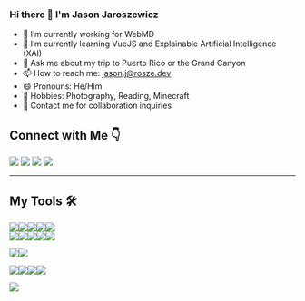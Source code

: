 ### Hi there 👋 I'm Jason Jaroszewicz 

- 🔭 I’m currently working for WebMD
- 🌱 I’m currently learning VueJS and Explainable Artificial Intelligence (XAI)
- 💬 Ask me about my trip to Puerto Rico or the Grand Canyon
- 📫 How to reach me: jason.j@rosze.dev
- 😄 Pronouns: He/Him
- 🚀 Hobbies: Photography, Reading, Minecraft
- 👀 Contact me for collaboration inquiries 

 
## Connect with Me 👇
[<img src="https://img.icons8.com/color/48/000000/twitter.png"/>](https://twitter.com/jaroszej)
[<img src="https://img.icons8.com/color/48/000000/linkedin.png"/>](https://www.linkedin.com/in/jason-jarosze/)
[<img src="https://img.icons8.com/color/48/000000/circled-envelope.png"/>](jason.j@rosze.dev)
[<img src="https://img.icons8.com/fluency/344/instagram-new.png"/>](https://www.instagram.com/jason.rosze/)

---
## My Tools 🛠
<img src="https://img.icons8.com/color/48/000000/javascript--v1.png"/><img src="https://img.icons8.com/color/48/000000/typescript.png"/><img src="https://img.icons8.com/color/48/000000/python--v1.png"/><img src="https://img.icons8.com/color/48/000000/java-coffee-cup-logo--v1.png"/><img src="https://img.icons8.com/color/48/000000/c-plus-plus-logo.png"/>  
<img src="https://img.icons8.com/color/48/000000/nodejs.png"/><img src="https://img.icons8.com/color/48/000000/angularjs.png"/><img src="https://img.icons8.com/ultraviolet/40/000000/react--v1.png"/><img src="https://img.icons8.com/color/48/000000/django.png"/><img src="https://img.icons8.com/color/48/000000/spring-logo.png"/>  

<img src="https://img.icons8.com/color/48/000000/mongodb.png"/><img src="https://img.icons8.com/color/48/000000/mysql-logo.png"/> 

<img src="https://img.icons8.com/color/48/000000/ubuntu--v1.png"/><img src="https://img.icons8.com/color/48/000000/mac-os-logo.png"/><img src="https://img.icons8.com/color/48/000000/windows-11.png"/><img src="https://img.icons8.com/color/48/000000/amazon-web-services.png"/>

<img src="https://img.icons8.com/color/48/000000/book-reading.png"/>

